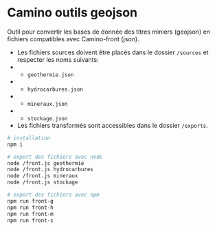 # Camino outils geojson

Outil pour convertir les bases de donnée des titres miniers (geojson) en fichiers compatibles avec Camino-front (json).

* Les fichiers sources doivent être placés dans le dossier `/sources` et respecter les noms suivants:
* * `geothermie.json`
* * `hydrocarbures.json`
* * `mineraux.json`
* * `stockage.json`
* Les fichiers transformés sont accessibles dans le dossier `/exports`.

```bash
# installation
npm i

# export des fichiers avec node
node /front.js geothermie
node /front.js hydrocarbures
node /front.js mineraux
node /front.js stockage

# export des fichiers avec npm
npm run front-g
npm run front-h
npm run front-m
npm run front-s
```
